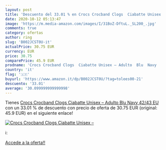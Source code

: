 ```yaml
---
layout: post
title: 'Descuento del 33.01 % en Crocs Crocband Clogs  Ciabatte Unisex – '
date: 2020-10-12 05:13:47
image: 'https://m.media-amazon.com/images/I/31BoZ-DftuL._SL200_.jpg'
comments: true
category: ofertas
author: ring
slug: 'B002JCST0U-it'
actualPrice: 30.75 EUR
currency: EUR
price: 30.75
comparePrice: 45.9 EUR
prodname: 'Crocs Crocband Clogs  Ciabatte Unisex – Adulto  Blu  Navy   42/43 EU'
country: 'it'
flag: '🇮🇹'
buyurl: 'https://www.amazon.it/dp/B002JCST0U/?tag=tolees00-21'
descuento: '33.01'
average: '30.099999999999998'
---
```


Tienes [Crocs Crocband Clogs  Ciabatte Unisex – Adulto  Blu  Navy   42/43 EU](https://www.amazon.it/dp/B002JCST0U/?tag=tolees00-21) con un 33.01 % de descuento con precio de oferta de 30.75 EUR (original: 45.9 EUR) en el siguiente enlace!

[![Crocs Crocband Clogs  Ciabatte Unisex – ](https://m.media-amazon.com/images/I/31BoZ-DftuL._SL200_.jpg)](https://www.amazon.it/dp/B002JCST0U/?tag=tolees00-21)

ℹ️:


[Accede a la oferta!!](https://www.amazon.it/dp/B002JCST0U/?tag=tolees00-21)
